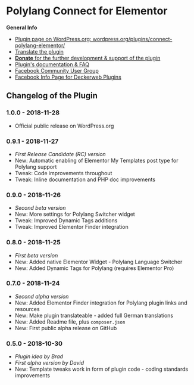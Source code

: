 # Polylang Connect for Elementor

**General Info**

* [Plugin page on WordPress.org: wordpress.org/plugins/connect-polylang-elementor/](https://wordpress.org/plugins/connect-polylang-elementor/)
* [Translate the plugin](https://translate.wordpress.org/projects/wp-plugins/connect-polylang-elementor)
* [**Donate** for the further development & support of the plugin](https://www.paypal.me/deckerweb)
* [Plugin's documentation & FAQ](https://wordpress.org/plugins/connect-polylang-elementor/#faq)
* [Facebook Community User Group](https://www.facebook.com/groups/deckerweb.wordpress.plugins/)
* [Facebook Info Page for Deckerweb Plugins](https://www.facebook.com/deckerweb.wordpress.plugins/)


## Changelog of the Plugin


### 1.0.0 - 2018-11-28

* Official public release on WordPress.org


### 0.9.1 - 2018-11-27

* *First Release Candidate (RC) version*
* New: Automatic enabling of Elementor My Templates post type for Polylang support
* Tweak: Code improvements throughout
* Tweak: Inline documentation and PHP doc improvements


### 0.9.0 - 2018-11-26

* *Second beta version*
* New: More settings for Polylang Switcher widget
* Tweak: Improved Dynamic Tags additions
* Tweak: Improved Elementor Finder integration


### 0.8.0 - 2018-11-25

* *First beta version*
* New: Added native Elementor Widget - Polylang Language Switcher
* New: Added Dynamic Tags for Polylang (requires Elementor Pro)


### 0.7.0 - 2018-11-24

* *Second alpha version*
* New: Added Elementor Finder integration for Polylang plugin links and resources
* New: Make plugin translateable - added full German translations
* New: Added Readme file, plus `composer.json`
* New: First public alpha release on GitHub


### 0.5.0 - 2018-10-30

* *Plugin idea by Brad*
* *First alpha version by David*
* New: Template tweaks work in form of plugin code - coding standards improvements